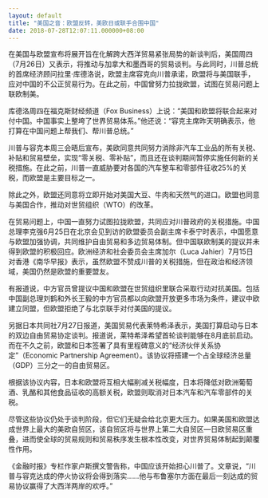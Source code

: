 ```yaml
---
layout: default
title: "美国之音：欧盟反转，美欧日或联手合围中国"
date: 2018-07-28T12:07:11.000000+08:00
---
```


在美国与欧盟宣布将展开旨在化解跨大西洋贸易紧张局势的新谈判后，美国周四（7月26日）又表示，将推动与加拿大和墨西哥的贸易谈判。与此同时，川普总统的首席经济顾问拉里·库德洛说，欧盟主席容克向川普承诺，欧盟将与美国联手，应对中国的不公正贸易行为。在此之前，中国曾努力拉拢欧盟，试图在贸易问题上联欧制美。

库德洛周四在福克斯财经频道（Fox Business）上说：“美国和欧盟将联合起来对付中国。中国事实上整垮了世界贸易体系。”他还说：“容克主席昨天明确表示，他打算在中国问题上帮我们、帮川普总统。”

川普与容克本周三会晤后宣布，美欧同意共同努力消除非汽车工业品的所有关税、补贴和贸易壁垒，实现“零关税、零补贴”，而且还在谈判期间暂停实施任何新的关税措施。在此之前，川普一直威胁要对各国的汽车整车和零部件征收25%的关税，而欧盟是主要目标之一。

除此之外，欧盟还同意将立即开始对美国大豆、牛肉和天然气的进口。欧盟也同意与美国合作，推动对世贸组织（WTO）的改革。

在贸易问题上，中国一直努力试图拉拢欧盟，共同应对川普政府的关税措施。中国总理李克强6月25日在北京会见到访的欧盟委员会副主席卡泰宁时表示，中国愿意与欧盟加强协调，共同维护自由贸易和多边贸易体制。但中国联欧制美的提议并未得到欧盟的积极回应。欧洲经济和社会委员会主席加尔（Luca Jahier）7月15日对香港《南华早报》表示，虽然欧盟不赞成川普的关税措施，但在政治和经济领域，美国仍然是欧盟的重要盟友。

有报道说，中方官员曾提议中国和欧盟在世贸组织里联合采取行动对抗美国。包括中国副总理刘鹤和外长王毅的中方官员都以向欧盟开放更多市场为条件，建议中欧建立同盟，但欧盟拒绝了与北京联手对付美国的提议。

另据日本共同社7月27日报道，美国贸易代表莱特希泽表示，美国打算启动与日本的双边自由贸易协定谈判。报道说，莱特希泽希望首轮谈判能够在8月底前启动。而在不久之前，欧盟和日本签署了具有里程碑意义的“经济伙伴关系协定”（Economic Partnership Agreement）。该协议将搭建一个占全球经济总量（GDP）三分之一的自由贸易区。

根据该协议内容，日本和欧盟将互相大幅削减关税幅度，日本将降低对欧洲葡萄酒、乳酪和其他食品征收的高额关税，欧盟则取消对日本汽车和汽车零部件的关税。

尽管这些协议仍处于谈判阶段，但它们无疑会给北京更大压力。如果美国和欧盟达成世界上最大的美欧自贸区，该自贸区将与世界上第二大自贸区—日欧贸易区重叠，进而使全球的贸易规则和贸易秩序发生根本性改变，对世界贸易体制起到颠覆性作用。

《金融时报》专栏作家卢斯撰文警告称，中国应该开始担心川普了。文章说，“川普与容克达成的停火协议将会得到落实……他与布鲁塞尔方面在最后一刻达成的贸易协议赢得了大西洋两岸的欢呼。”

